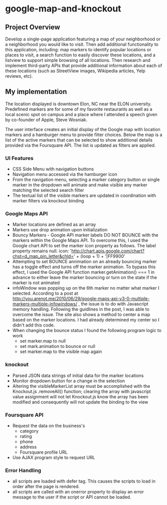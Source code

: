 # google-map-and-knockout

## Project Overview
Develop a single-page application featuring a map of your neighborhood or a neighborhood you would like to visit. Then add additional functionality to this application, including: map markers to identify popular locations or places to visit, a search function to easily discover these locations, and a listview to support simple browsing of all locations. Then research and implement third-party APIs that provide additional information about each of these locations (such as StreetView images, Wikipedia articles, Yelp reviews, etc).

## My implementation
The location displayed is downtown Elon, NC near the ELON university.  Predefined markers are for some of my favorite restaurants as well as a local scenic spot on campus and a place where I attended a speech given by co-founder of Apple, Steve Wosniak.

The user interface creates an initial display of the Google map with location markers and a hamburger menu to provide filter choices. Below the map is a list of the active markers that can be selected to show additional details provided via the Foursquare API.  The list is updated as filters are applied.

### UI Features
* CSS Side Menu with navigation buttons
* Navigation menu accessed via the hamburger icon
* From the navigation menu, selecting a marker category button or single marker in the dropdown will animate and make visible any marker matching the selected search filter
* The textual list of the visible markers are updated in coordination with marker filters via knockout binding

### Google Maps API
* Marker locations are defined as an array
* Markers use drop animation upon initialization
* Bouncy Markers - Google API marker labels DO NOT BOUNCE with the markers within the Google Maps API. To overcome this, I used the Google chart API to set the marker icon property as follows.  The label property remains null.
   icon: 'http://chart.apis.google.com/chart?chst=d_map_pin_letter&chld=' + (loop + 1) + '|FF9900'
* Attempting to set BOUNCE annimation on an already bouncing marker has a toggle effect and turns off the marker animation.  To bypass this effect, I used the Google API function marker.getAnimation() === 1 in advance to either leave the marker bouncing or turn on the state if the marker is not animated
* infoWindow was popping up on the 6th marker no matter what marker I selected.  According to a post at http://you.arenot.me/2010/06/29/google-maps-api-v3-0-multiple-markers-multiple-infowindows/ , the issue is to do with Javascript memory handling.  Following the guidlines in the post, I was able to overcome the issue.  The site also shows a method to center a map based on the marker locations.  I had already determined my center so I didn't add this code.
* When changing the bounce status I found the following program logic to work
     - set marker.map to null
     - set mark.animation to bounce or null
     - set marker.map to the visible map again

### knockout
* Parsed JSON data strings of initial data for the marker locations
* Monitor dropdown button for a change in the selection
* Altering the visibleMarkerList array must be accomplished with the Knockout.js .removeAll() function; clearing the array with javascript value assignment will not let Knockout.js know the array has been modified and consequently will not update the binding to the view

### Foursquare API
* Request the data on the business's
     - category
     - rating
     - phone
     - address
     - Foursquare profile URL
* Use AJAX program style to request URL


### Error Handling
* all scripts are loaded with defer tag.  This causes the scripts to load in order after the page is rendered.
* all scripts are called with an onerror property to display an error message to the user if the script or API cannot be loaded.
